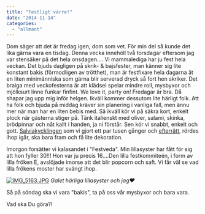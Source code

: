 ```yaml
---
title: "Festligt värre!"
date: "2014-11-14"
categories: 
  - "allmant"
---
```


Dom säger att det är fredag igen, dom som vet. För min del så kunde det lika gärna vara en tisdag. Denna vecka innehöll två torsdagar eftersom jag var stensäker på det hela onsdagen.... Vi mammalediga har ju fest hela veckan. Det bjuds dagligen på skrik- & bajsfester, man känner sig lite konstant bakis (förmodligen av trötthet), man är festfixare hela dagarna åt en liten minimänniska som gärna blir serverad dryck så fort hen skriker. Det braiga med veckofesterna är att klädsel spelar mindre roll, mysbyxor och mjölksurt linne funkar finfint. We love it, party on! Fredagar är bra. Då shapar jag upp mig inför helgen. Ikväll kommer dessutom lite härligt folk. Att ha folk och bjuda på middag kräver sin planering i vanliga fall, men ännu mer när man har en liten bebis med. Så ikväll kör vi på säkra kort, enkelt plock när gästerna stiger på. Tänk italienskt med oliver, salami, skinka, brödpinnar och nåt kallt i handen, ja ni förstår. Sen kör vi snabbt, enkelt och gott. [Salviakycklingen](http://import.local/2012/03/06/salviakyckling/) som vi gjort ett par tusen gånger och [efterrätt](http://import.local/2014/04/16/semifreddo/), rördes ihop igår, ska bara fram och få lite dekoration.

Imorgon forsätter vi kalasandet i "Festveda". Min lillasyster har fått för sig att hon fyller 30!!! Hon var ju precis 16....Den lilla festkommiteén, i form av lilla fröken E, avslöjade imorse att det blir popcorn och saft. Vi får väl se vad lilla frökens moster har svängt ihop.  
  
[![IMG_5163.JPG](images/IMG_5163.jpg)](http://import.local/wp-content/uploads/2014/11/IMG_5163.jpg) _Galet härliga lillasyster och jag❤️_

Så på söndag ska vi vara "bakis", ta på oss vår mysbyxor och bara vara.

Vad ska Du göra?!
